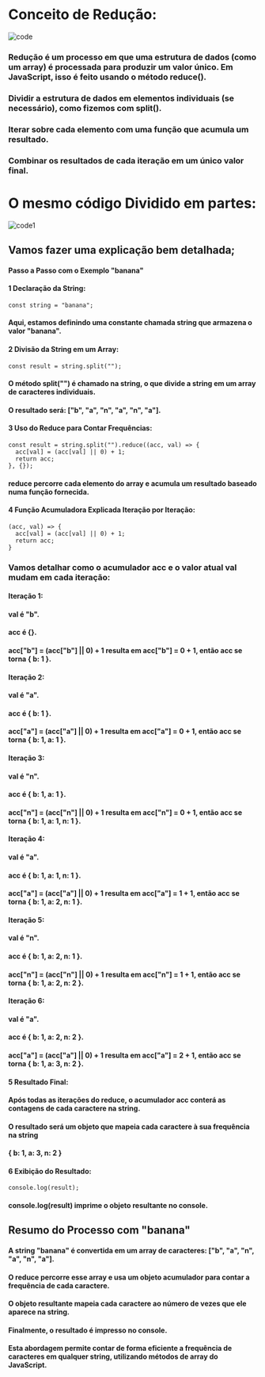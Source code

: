 # Conceito de Redução:

![code](https://github.com/user-attachments/assets/6bd74c3b-b3bc-456a-bc54-a3b3c64cf9a5)

### Redução é um processo em que uma estrutura de dados (como um array) é processada para produzir um valor único. Em JavaScript, isso é feito usando o método reduce().

### Dividir a estrutura de dados em elementos individuais (se necessário), como fizemos com split().
### Iterar sobre cada elemento com uma função que acumula um resultado.
### Combinar os resultados de cada iteração em um único valor final.

# O mesmo código Dividido em partes:

![code1](https://github.com/user-attachments/assets/f7a61fa0-3cd0-4041-8bed-2724dce5ae8b)

## Vamos fazer uma explicação bem detalhada;
#### Passo a Passo com o Exemplo "banana"
#### 1 Declaração da String:
```
const string = "banana";
```
#### Aqui, estamos definindo uma constante chamada string que armazena o valor "banana".
#### 2 Divisão da String em um Array:
```
const result = string.split("");
```
#### O método split("") é chamado na string, o que divide a string em um array de caracteres individuais.
#### O resultado será: ["b", "a", "n", "a", "n", "a"].
#### 3 Uso do Reduce para Contar Frequências:
```
const result = string.split("").reduce((acc, val) => {
  acc[val] = (acc[val] || 0) + 1;
  return acc;
}, {});
```
#### reduce percorre cada elemento do array e acumula um resultado baseado numa função fornecida.
#### 4 Função Acumuladora Explicada Iteração por Iteração:
```
(acc, val) => {
  acc[val] = (acc[val] || 0) + 1;
  return acc;
}
```
### Vamos detalhar como o acumulador acc e o valor atual val mudam em cada iteração:
#### Iteração 1:

#### val é "b".
#### acc é {}.
#### acc["b"] = (acc["b"] || 0) + 1 resulta em acc["b"] = 0 + 1, então acc se torna { b: 1 }.
#### Iteração 2:

#### val é "a".
#### acc é { b: 1 }.
#### acc["a"] = (acc["a"] || 0) + 1 resulta em acc["a"] = 0 + 1, então acc se torna { b: 1, a: 1 }.
#### Iteração 3:

#### val é "n".
#### acc é { b: 1, a: 1 }.
#### acc["n"] = (acc["n"] || 0) + 1 resulta em acc["n"] = 0 + 1, então acc se torna { b: 1, a: 1, n: 1 }.
#### Iteração 4:

#### val é "a".
#### acc é { b: 1, a: 1, n: 1 }.
#### acc["a"] = (acc["a"] || 0) + 1 resulta em acc["a"] = 1 + 1, então acc se torna { b: 1, a: 2, n: 1 }.
#### Iteração 5:

#### val é "n".
#### acc é { b: 1, a: 2, n: 1 }.
#### acc["n"] = (acc["n"] || 0) + 1 resulta em acc["n"] = 1 + 1, então acc se torna { b: 1, a: 2, n: 2 }.
#### Iteração 6:

#### val é "a".
#### acc é { b: 1, a: 2, n: 2 }.
#### acc["a"] = (acc["a"] || 0) + 1 resulta em acc["a"] = 2 + 1, então acc se torna { b: 1, a: 3, n: 2 }.

#### 5 Resultado Final:

#### Após todas as iterações do reduce, o acumulador acc conterá as contagens de cada caractere na string.
#### O resultado será um objeto que mapeia cada caractere à sua frequência na string
#### { b: 1, a: 3, n: 2 }

#### 6 Exibição do Resultado:
```
console.log(result);
```
#### console.log(result) imprime o objeto resultante no console.

## Resumo do Processo com "banana"
#### A string "banana" é convertida em um array de caracteres: ["b", "a", "n", "a", "n", "a"].
#### O reduce percorre esse array e usa um objeto acumulador para contar a frequência de cada caractere.
#### O objeto resultante mapeia cada caractere ao número de vezes que ele aparece na string.
#### Finalmente, o resultado é impresso no console.
#### Esta abordagem permite contar de forma eficiente a frequência de caracteres em qualquer string, utilizando métodos de array do JavaScript.
